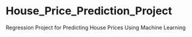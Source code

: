 # House_Price_Prediction_Project
Regression Project for Predicting House Prices Using Machine Learning 
